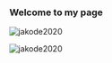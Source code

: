 ### Welcome to my page

<p align="left"> <img src="https://komarev.com/ghpvc/?username=jakode2020&color=blueviolet" alt="jakode2020" /> </p>

<img align="center" src="https://github-readme-stats.vercel.app/api?username=jakode2020&count_private=true&show_icons=true&theme=dark" alt="jakode2020" />
